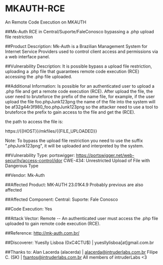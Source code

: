 # MKAUTH-RCE
An Remote Code Execution on MKAUTH

##Mk-Auth RCE in Central/Suporte/FaleConosco bypassing a .php upload file restriction

##Product Description:
Mk-Auth is a Brazilian Management System for Internet Service Providers used to control client access and permissions via a web interface panel.

##Vulnerability Description:
It is possible bypass a upload file restriction, uploading a .php file that guarantees remote code execution (RCE) accessing the .php file uploaded.

##Additional Information:
Is possible for an authenticated user to upload a .php file and get a remote code execution (RCE). After upload the file, the user need to bruteforce the prefix of the name file, for example, if the user upload the file foo.phpJunk123png the name of the file into the system will be af32g44r3f980_foo.phpJunk123png so the attacker need to use a tool to bruteforce the prefix to gain access to the file and get the (RCE).

the path to access the file is:

https://{{HOST}}/mkfiles/{{FILE_UPLOADED}}

Note: To bypass the upload file restriction you need to use the suffix ".phpJunk123png", it will be uploaded and interpreted by the system.

##Vulnerability Type:
portswigger: https://portswigger.net/web-security/access-control/idor
CWE-434: Unrestricted Upload of File with Dangerous Type

##Vendor:
Mk-Auth

##Affected Product:
MK-AUTH 23.01K4.9
Probably previous are also affected

##Affected Component:
Central: Suporte: Fale Conosco

##Code Execution:
Yes

##Attack Vector:
Remote -- An authenticated user must access the .php file uploaded to gain remote code execution (RCE).

##Reference:
	http://mk-auth.com.br/

##Discoverer:
Yueslly Lisboa (0xC4CTU$) | yuesllylisboa[at]gmail.com.br

##Thanks to:
Alan Lacerda (alacerda) | alacerda@intruderlabs.com.br
Filipe C. (SK) | fsantos@intruderlabs.com.br
All members of intruderLabs <3
